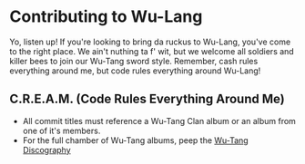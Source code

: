 # Contributing to Wu-Lang

Yo, listen up! If you're looking to bring da ruckus to Wu-Lang, you've come to the right place. We ain't nuthing ta f' wit, but we welcome all soldiers and killer bees to join our Wu-Tang sword style. Remember, cash rules everything around me, but code rules everything around Wu-Lang!

## C.R.E.A.M. (Code Rules Everything Around Me)

- All commit titles must reference a Wu-Tang Clan album or an album from one of it's members.
- For the full chamber of Wu-Tang albums, peep the [Wu-Tang Discography](https://en.wikipedia.org/wiki/Wu-Tang_Clan_discography)
